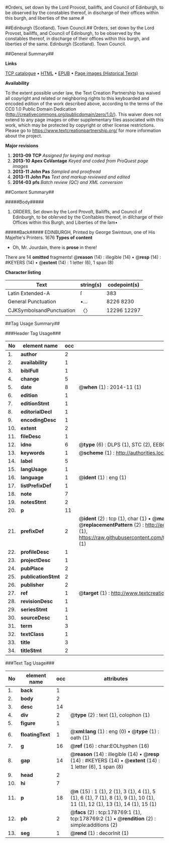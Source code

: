 #Orders, set down by the Lord Provost, bailiffs, and Council of Edinburgh, to be observed by the constables thereof, in discharge of their offices within this burgh, and liberties of the same.#

##Edinburgh (Scotland). Town Council.##
Orders, set down by the Lord Provost, bailiffs, and Council of Edinburgh, to be observed by the constables thereof, in discharge of their offices within this burgh, and liberties of the same.
Edinburgh (Scotland). Town Council.

##General Summary##

**Links**

[TCP catalogue](http://www.ota.ox.ac.uk/tcp/)  • 
[HTML](http://tei.it.ox.ac.uk/tcp/Texts-HTML/free/B03/B03005.html)  • 
[EPUB](http://tei.it.ox.ac.uk/tcp/Texts-EPUB/free/B03/B03005.epub) • 
[Page images (Historical Texts)](https://historicaltexts.jisc.ac.uk/eebo-52528801e)

**Availability**

To the extent possible under law, the Text Creation Partnership has waived all copyright and related or neighboring rights to this keyboarded and encoded edition of the work described above, according to the terms of the CC0 1.0 Public Domain Dedication (http://creativecommons.org/publicdomain/zero/1.0/). This waiver does not extend to any page images or other supplementary files associated with this work, which may be protected by copyright or other license restrictions. Please go to https://www.textcreationpartnership.org/ for more information about the project.

**Major revisions**

1. __2013-09__ __TCP__ *Assigned for keying and markup*
1. __2013-10__ __Apex CoVantage__ *Keyed and coded from ProQuest page images*
1. __2013-11__ __John Pas__ *Sampled and proofread*
1. __2013-11__ __John Pas__ *Text and markup reviewed and edited*
1. __2014-03__ __pfs__ *Batch review (QC) and XML conversion*

##Content Summary##

#####Body#####

1.  ORDERS, Set down by the Lord Provoſt, Bailiffs, and Council of Edinburgh, to be obſerved by the Conſtables thereof, in diſcharge of their Offices within this Burgh, and Liberties of the ſam•

#####Back#####
EDINBURGH, Printed by George Swintoun, one of His Majeſtie's Printers. 1676
**Types of content**

  * Oh, Mr. Jourdain, there is **prose** in there!

There are 14 **omitted** fragments! 
 @__reason__ (14) : illegible (14)  •  @__resp__ (14) : #KEYERS (14)  •  @__extent__ (14) : 1 letter (6), 1 span (8)

**Character listing**


|Text|string(s)|codepoint(s)|
|---|---|---|
|Latin Extended-A|ſ|383|
|General Punctuation|•…|8226 8230|
|CJKSymbolsandPunctuation|〈〉|12296 12297|

##Tag Usage Summary##

###Header Tag Usage###

|No|element name|occ|attributes|
|---|---|---|---|
|1.|__author__|2||
|2.|__availability__|1||
|3.|__biblFull__|1||
|4.|__change__|5||
|5.|__date__|8| @__when__ (1) : 2014-11 (1)|
|6.|__edition__|1||
|7.|__editionStmt__|1||
|8.|__editorialDecl__|1||
|9.|__encodingDesc__|1||
|10.|__extent__|2||
|11.|__fileDesc__|1||
|12.|__idno__|6| @__type__ (6) : DLPS (1), STC (2), EEBO-CITATION (1), OCLC (1), VID (1)|
|13.|__keywords__|1| @__scheme__ (1) : http://authorities.loc.gov/ (1)|
|14.|__label__|5||
|15.|__langUsage__|1||
|16.|__language__|1| @__ident__ (1) : eng (1)|
|17.|__listPrefixDef__|1||
|18.|__note__|7||
|19.|__notesStmt__|2||
|20.|__p__|11||
|21.|__prefixDef__|2| @__ident__ (2) : tcp (1), char (1)  •  @__matchPattern__ (2) : ([0-9\-]+):([0-9IVX]+) (1), (.+) (1)  •  @__replacementPattern__ (2) : http://eebo.chadwyck.com/downloadtiff?vid=$1&page=$2 (1), https://raw.githubusercontent.com/textcreationpartnership/Texts/master/tcpchars.xml#$1 (1)|
|22.|__profileDesc__|1||
|23.|__projectDesc__|1||
|24.|__pubPlace__|2||
|25.|__publicationStmt__|2||
|26.|__publisher__|2||
|27.|__ref__|1| @__target__ (1) : http://www.textcreationpartnership.org/docs/. (1)|
|28.|__revisionDesc__|1||
|29.|__seriesStmt__|1||
|30.|__sourceDesc__|1||
|31.|__term__|3||
|32.|__textClass__|1||
|33.|__title__|3||
|34.|__titleStmt__|2||


###Text Tag Usage###

|No|element name|occ|attributes|
|---|---|---|---|
|1.|__back__|1||
|2.|__body__|2||
|3.|__desc__|14||
|4.|__div__|2| @__type__ (2) : text (1), colophon (1)|
|5.|__figure__|1||
|6.|__floatingText__|1| @__xml:lang__ (1) : eng (0)  •  @__type__ (1) : oath (1)|
|7.|__g__|16| @__ref__ (16) : char:EOLhyphen (16)|
|8.|__gap__|14| @__reason__ (14) : illegible (14)  •  @__resp__ (14) : #KEYERS (14)  •  @__extent__ (14) : 1 letter (6), 1 span (8)|
|9.|__head__|2||
|10.|__hi__|7||
|11.|__p__|18| @__n__ (15) : 1 (1), 2 (1), 3 (1), 4 (1), 5 (1), 6 (1), 7 (1), 8 (1), 9 (1), 10 (1), 11 (1), 12 (1), 13 (1), 14 (1), 15 (1)|
|12.|__pb__|2| @__facs__ (2) : tcp:178769:1 (1), tcp:178769:2 (1)  •  @__rendition__ (2) : simple:additions (2)|
|13.|__seg__|1| @__rend__ (1) : decorInit (1)|
